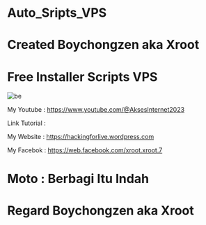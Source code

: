 # Auto_Sripts_VPS

# Created Boychongzen aka Xroot

# Free Installer Scripts VPS
![be](https://raw.githubusercontent.com/boychongzen18/Auto_Sripts_VPS/main/vps1.jpg)


My Youtube    : https://www.youtube.com/@AksesInternet2023

Link Tutorial : 

My Website    : https://hackingforlive.wordpress.com

My Facebok    : https://web.facebook.com/xroot.xroot.7

# Moto : Berbagi Itu Indah

# Regard Boychongzen aka Xroot
